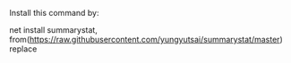 Install this command by:

net install summarystat, from(https://raw.githubusercontent.com/yungyutsai/summarystat/master) replace
